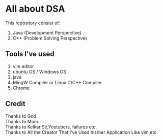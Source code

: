 # All about DSA
This repository consist of:
1) Java (Development Perspective)
2) C++ (Problem Solving Perspective)

## Tools I've used 
1) vim editor
2) ubuntu OS / Windows OS
3) java
4) MingW Compiler or Linux C/C++ Compiler
5) Chrome

## Credit
Thanks to God. <br>
Thanks to Mom. <br>
Thanks to Kelkar Sir,Youtubers, failures etc.<br>
Thanks to All the Creator That I've Used his/her Application Like vim,etc. <br>
